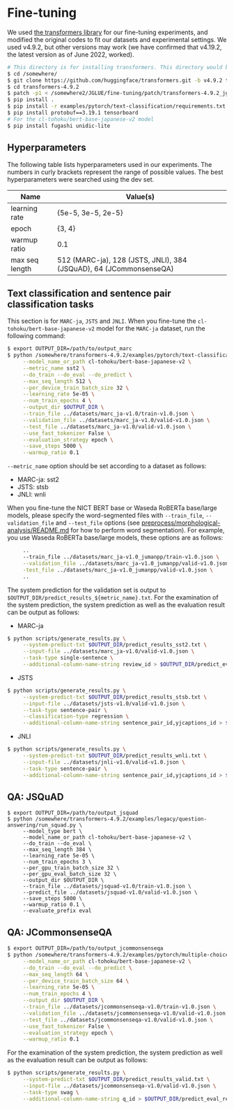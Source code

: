 # Fine-tuning

We used [the transformers library](https://github.com/huggingface/transformers) for our fine-tuning experiments, and modified the original codes to fit our datasets and experimental settings. We used v4.9.2, but other versions may work (we have confirmed that v4.19.2, the latest version as of June 2022, worked).

```bash
# This directory is for installing transformers. This directory would be better outside the JGLUE repository.)
$ cd /somewhere/  
$ git clone https://github.com/huggingface/transformers.git -b v4.9.2 transformers-4.9.2
$ cd transformers-4.9.2
$ patch -p1 < /somewhere2/JGLUE/fine-tuning/patch/transformers-4.9.2_jglue-1.0.0.patch
$ pip install .
$ pip install -r examples/pytorch/text-classification/requirements.txt
$ pip install protobuf==3.19.1 tensorboard
# For the cl-tohoku/bert-base-japanese-v2 model
$ pip install fugashi unidic-lite
```

## Hyperparameters

The following table lists hyperparameters used in our experiments. The numbers in curly brackets represent the range of possible values. The best hyperparameters were searched using the dev set.

|Name|Value(s)|
|----|-------|
|learning rate|{5e-5, 3e-5, 2e-5}|
|epoch|{3, 4}|
|warmup ratio|0.1|
|max seq length|512 (MARC-ja), 128 (JSTS, JNLI), 384 (JSQuAD), 64 (JCommonsenseQA)|

## Text classification and sentence pair classification tasks

This section is for `MARC-ja`, `JSTS` and `JNLI`. When you fine-tune the `cl-tohoku/bert-base-japanese-v2` model for the `MARC-ja` dataset, run the following command:

```bash
$ export OUTPUT_DIR=/path/to/output_marc
$ python /somewhere/transformers-4.9.2/examples/pytorch/text-classification/run_glue.py \
     --model_name_or_path cl-tohoku/bert-base-japanese-v2 \
     --metric_name sst2 \
     --do_train --do_eval --do_predict \
     --max_seq_length 512 \
     --per_device_train_batch_size 32 \
     --learning_rate 5e-05 \
     --num_train_epochs 4 \
     --output_dir $OUTPUT_DIR \
     --train_file ../datasets/marc_ja-v1.0/train-v1.0.json \
     --validation_file ../datasets/marc_ja-v1.0/valid-v1.0.json \
     --test_file ../datasets/marc_ja-v1.0/valid-v1.0.json \
     --use_fast_tokenizer False \
     --evaluation_strategy epoch \
     --save_steps 5000 \
     --warmup_ratio 0.1
```

`--metric_name` option should be set according to a dataset as follows:
- MARC-ja: sst2
- JSTS: stsb
- JNLI: wnli

When you fine-tune the NICT BERT base or Waseda RoBERTa base/large models, please specify the word-segmented files with `--train_file`, `--validation_file` and `--test_file` options (see [preprocess/morphological-analysis/README.md](/preprocess/morphological-analysis/README.md) for how to perform word segmentation). For example, you use Waseda RoBERTa base/large models, these options are as follows:

```bash
     ..
     --train_file ../datasets/marc_ja-v1.0_jumanpp/train-v1.0.json \
     --validation_file ../datasets/marc_ja-v1.0_jumanpp/valid-v1.0.json \
     -test_file ../datasets/marc_ja-v1.0_jumanpp/valid-v1.0.json \
     ..  
```

The system prediction for the validation set is output to `$OUTPUT_DIR/predict_results_${metric_name}.txt`.
For the examination of the system prediction, the system prediction as well as the evaluation result can be output as follows:

- MARC-ja
```bash
$ python scripts/generate_results.py \
     --system-predict-txt $OUTPUT_DIR/predict_results_sst2.txt \
     --input-file ../datasets/marc_ja-v1.0/valid-v1.0.json \
     --task-type single-sentence \
     --additional-column-name-string review_id > $OUTPUT_DIR/predict_eval_results.tsv
```
- JSTS
```bash
$ python scripts/generate_results.py \
     --system-predict-txt $OUTPUT_DIR/predict_results_stsb.txt \
     --input-file ../datasets/jsts-v1.0/valid-v1.0.json \
     --task-type sentence-pair \
     --classification-type regression \
     --additional-column-name-string sentence_pair_id,yjcaptions_id > $OUTPUT_DIR/predict_eval_results.tsv
```

- JNLI
```bash 
$ python scripts/generate_results.py \
     --system-predict-txt $OUTPUT_DIR/predict_results_wnli.txt \
     --input-file ../datasets/jnli-v1.0/valid-v1.0.json \
     --task-type sentence-pair \
     --additional-column-name-string sentence_pair_id,yjcaptions_id > $OUTPUT_DIR/predict_eval_results.tsv
``` 
## QA: JSQuAD

```
$ export OUTPUT_DIR=/path/to/output_jsquad
$ python /somewhere/transformers-4.9.2/examples/legacy/question-answering/run_squad.py \
     --model_type bert \
     --model_name_or_path cl-tohoku/bert-base-japanese-v2 \
     --do_train --do_eval \
     --max_seq_length 384 \
     --learning_rate 5e-05 \
     --num_train_epochs 3 \
     --per_gpu_train_batch_size 32 \
     --per_gpu_eval_batch_size 32 \
     --output_dir $OUTPUT_DIR \
     --train_file ../datasets/jsquad-v1.0/train-v1.0.json \
     --predict_file ../datasets/jsquad-v1.0/valid-v1.0.json \
     --save_steps 5000 \
     --warmup_ratio 0.1 \
     --evaluate_prefix eval
```

## QA: JCommonsenseQA

```bash
$ export OUTPUT_DIR=/path/to/output_jcommonsenseqa
$ python /somewhere/transformers-4.9.2/examples/pytorch/multiple-choice/run_swag.py \
     --model_name_or_path cl-tohoku/bert-base-japanese-v2 \
     --do_train --do_eval --do_predict \
     --max_seq_length 64 \
     --per_device_train_batch_size 64 \
     --learning_rate 5e-05 \
     --num_train_epochs 4 \
     --output_dir $OUTPUT_DIR \
     --train_file ../datasets/jcommonsenseqa-v1.0/train-v1.0.json \
     --validation_file ../datasets/jcommonsenseqa-v1.0/valid-v1.0.json \
     --test_file ../datasets/jcommonsenseqa-v1.0/valid-v1.0.json \
     --use_fast_tokenizer False \
     --evaluation_strategy epoch \
     --warmup_ratio 0.1
```

For the examination of the system prediction, the system prediction as well as the evaluation result can be output as follows:
```bash
$ python scripts/generate_results.py \
     --system-predict-txt $OUTPUT_DIR/predict_results_valid.txt \
     --input-file ../datasets/jcommonsenseqa-v1.0/valid-v1.0.json \
     --task-type swag \
     --additional-column-name-string q_id > $OUTPUT_DIR/predict_eval_results.tsv
```
